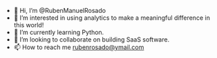 - 👋 Hi, I’m @RubenManuelRosado
- 👀 I’m interested in using analytics to make a meaningful difference in this world!
- 🌱 I’m currently learning Python.
- 💞️ I’m looking to collaborate on building SaaS software.
- 📫 How to reach me rubenrosado@ymail.com
